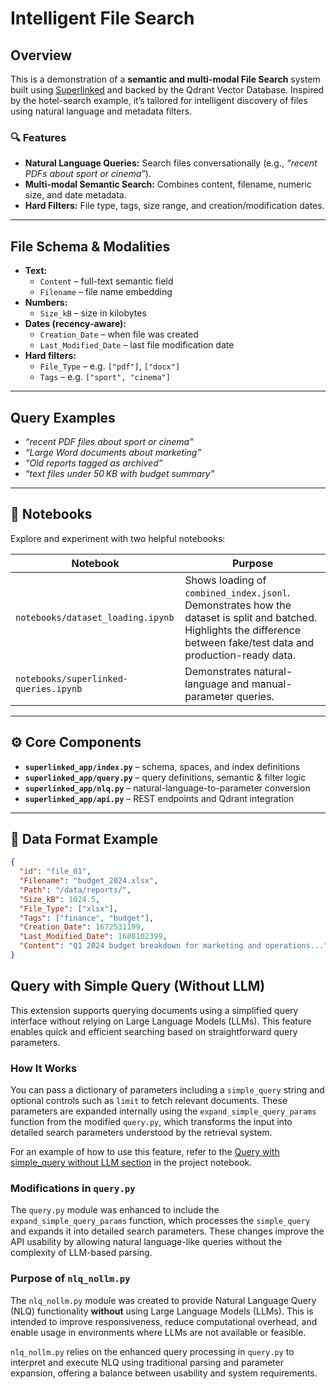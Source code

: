 # Intelligent File Search

## Overview

This is a demonstration of a **semantic and multi-modal File Search** system built using [Superlinked](https://github.com/superlinked/superlinked) and backed by the Qdrant Vector Database. Inspired by the hotel-search example, it’s tailored for intelligent discovery of files using natural language and metadata filters.

### 🔍 Features

- **Natural Language Queries:** Search files conversationally (e.g., _“recent PDFs about sport or cinema”_).
- **Multi-modal Semantic Search:** Combines content, filename, numeric size, and date metadata.
- **Hard Filters:** File type, tags, size range, and creation/modification dates.

---

## File Schema & Modalities

- **Text:**
  - `Content` – full-text semantic field
  - `Filename` – file name embedding
- **Numbers:**
  - `Size_kB` – size in kilobytes
- **Dates (recency-aware):**
  - `Creation_Date` – when file was created
  - `Last_Modified_Date` – last file modification date
- **Hard filters:**
  - `File_Type` – e.g. `["pdf"]`, `["docx"]`
  - `Tags` – e.g. `["sport", "cinema"]`

---

## Query Examples

- _“recent PDF files about sport or cinema”_
- _“Large Word documents about marketing”_
- _“Old reports tagged as archived”_
- _“text files under 50 KB with budget summary”_

---

## 📝 Notebooks

Explore and experiment with two helpful notebooks:

| Notebook                  | Purpose |
|---------------------------|---------|
| `notebooks/dataset_loading.ipynb`     | Shows loading of `combined_index.jsonl`. Demonstrates how the dataset is split and batched. Highlights the difference between fake/test data and production-ready data. |
| `notebooks/superlinked-queries.ipynb` | Demonstrates natural-language and manual-parameter queries. |

---

## ⚙️ Core Components

- **`superlinked_app/index.py`** – schema, spaces, and index definitions
- **`superlinked_app/query.py`** – query definitions, semantic & filter logic
- **`superlinked_app/nlq.py`** – natural-language-to-parameter conversion
- **`superlinked_app/api.py`** – REST endpoints and Qdrant integration

---

## 📘 Data Format Example

```json
{
  "id": "file_01",
  "Filename": "budget_2024.xlsx",
  "Path": "/data/reports/",
  "Size_kB": 1024.5,
  "File_Type": ["xlsx"],
  "Tags": ["finance", "budget"],
  "Creation_Date": 1672531199,
  "Last_Modified_Date": 1688102399,
  "Content": "Q1 2024 budget breakdown for marketing and operations..."
}
```
## Query with Simple Query (Without LLM)

This extension supports querying documents using a simplified query interface without relying on Large Language Models (LLMs). This feature enables quick and efficient searching based on straightforward query parameters.

### How It Works

You can pass a dictionary of parameters including a `simple_query` string and optional controls such as `limit` to fetch relevant documents. These parameters are expanded internally using the `expand_simple_query_params` function from the modified `query.py`, which transforms the input into detailed search parameters understood by the retrieval system.

For an example of how to use this feature, refer to the [Query with simple_query without LLM section](https://github.com/tatankam/intelligent-file-search/blob/main/notebooks/superlinked-queries.ipynb#query-with-simple_query-without-llm) in the project notebook.

### Modifications in `query.py`

The `query.py` module was enhanced to include the `expand_simple_query_params` function, which processes the `simple_query` and expands it into detailed search parameters. These changes improve the API usability by allowing natural language-like queries without the complexity of LLM-based parsing.

### Purpose of `nlq_nollm.py`

The `nlq_nollm.py` module was created to provide Natural Language Query (NLQ) functionality **without** using Large Language Models (LLMs). This is intended to improve responsiveness, reduce computational overhead, and enable usage in environments where LLMs are not available or feasible.

`nlq_nollm.py` relies on the enhanced query processing in `query.py` to interpret and execute NLQ using traditional parsing and parameter expansion, offering a balance between usability and system requirements.

